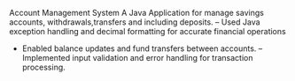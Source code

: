 Account Management System
A Java Application for manage savings accounts, withdrawals,transfers and including deposits.
– Used Java exception handling and decimal formatting for accurate financial operations
- Enabled balance updates and fund transfers between accounts.
– Implemented input validation and error handling for transaction processing.
